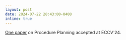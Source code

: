 ```yaml
---
layout: post
date: 2024-07-22 20:43:00-0400
inline: true
---
```


[One paper](https://arxiv.org/pdf/2403.18600) on Procedure Planning accepted at ECCV'24.
